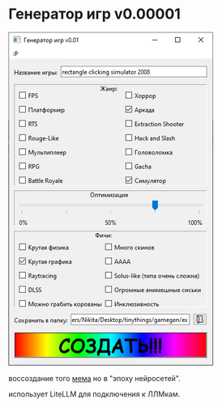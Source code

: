 # Генератор игр v0.00001

![screnshoot](https://github.com/cutplane1/tinythings/blob/master/gamegen/image.png)

воссоздание того [мема](https://github.com/cutplane1/tinythings/tree/master/gamegen/references) но в "эпоху нейросетей".

использует LiteLLM для подключения к ЛЛМкам.
